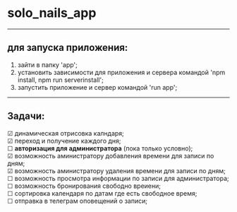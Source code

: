 # solo_nails_app
---

## для запуска приложения: 
  1. зайти в папку 'app';
  2. установить зависимости для приложения и сервера командой 'npm install, npm run serverinstall';
  3. запустить приложение и сервер командой 'run app';


***

## Задачи:
  &#9745; динамическая отрисовка калндаря;  
  &#9745; переход и получение каждого дня;  
  &#9744; **авторизация для администратора** (пока только условно);  
  &#9745; возможность аминистратору добавления времени для записи по дням;  
  &#9745; возможность аминистратору удаления времени для записи по дням;  
  &#9744; возможность просмотра информации по записи для администратора;  
  &#9744; возможность бронирования свободно вреиени;  
  &#9744; сортировка календаря по датам где есть свободное время;  
  &#9744; отправка в телеграм оповещений о записи; 
